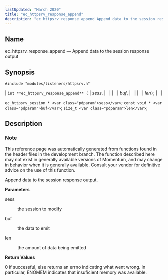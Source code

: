 ```yaml
---
lastUpdated: "March 2020"
title: "ec_httpsrv_response_append"
description: "ec httpsrv response append Append data to the session response output int ec httpsrv response append sess buf len ec httpsrv session sess const void buf size t len This reference page was automatically generated from functions found in the header files in the development branch The function described here..."
---
```


<a name="apis.ec_httpsrv_response_append"></a> 
## Name

ec_httpsrv_response_append — Append data to the session response output

## Synopsis

`#include "modules/listeners/httpsrv.h"`

| `int **ec_httpsrv_response_append** (` | <var class="pdparam">sess</var>, |   |
|   | <var class="pdparam">buf</var>, |   |
|   | <var class="pdparam">len</var>`)`; |   |

`ec_httpsrv_session * <var class="pdparam">sess</var>`;
`const void * <var class="pdparam">buf</var>`;
`size_t <var class="pdparam">len</var>`;<a name="idp52967248"></a> 
## Description

### Note

This reference page was automatically generated from functions found in the header files in the development branch. The function described here may not exist in generally available versions of Momentum, and may change in behavior when it is generally available. Consult your vendor for definitive advice on the use of this function.

Append data to the session response output.

**<a name="idp52970112"></a> Parameters**

<dl class="variablelist">

<dt>sess</dt>

<dd>

the session to modify

</dd>

<dt>buf</dt>

<dd>

the data to emit

</dd>

<dt>len</dt>

<dd>

the amount of data being emitted

</dd>

</dl>

**<a name="idp52976512"></a> Return Values**

0 if successful, else returns an errno indicating what went wrong. In particular, ENOMEM indicates that insuficient memory was available.